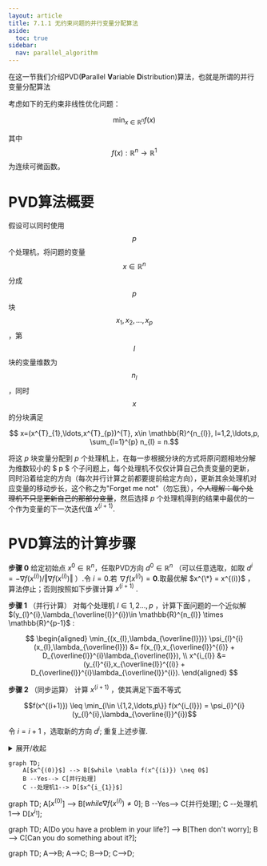 ```yaml
---
layout: article
title: 7.1.1 无约束问题的并行变量分配算法
aside:
  toc: true
sidebar:
  nav: parallel_algorithm
---
```

在这一节我们介绍PVD(**P**arallel **V**ariable **D**istribution)算法，也就是所谓的并行变量分配算法

考虑如下的无约束非线性优化问题：

$$\min_{x\in \mathbb{R}^{n}} f(x) $$

其中$$f(x):\mathbb{R}^{n}\rightarrow \mathbb{R}^{1}$$为连续可微函数。

# PVD算法概要

假设可以同时使用 $$p$$ 个处理机，将问题的变量 $$x\in \mathbb{R}^{n}$$ 分成 $$p$$ 块 $$x_{1},x_{2},\ldots,x_{p}$$ ，第 $$l$$ 块的变量维数为 $$n_{l}$$ ，同时 $$x$$ 的分块满足

$$ x=(x^{T}_{1},\ldots,x^{T}_{p})^{T}, x\in \mathbb{R}^{n_{l}}, l=1,2,\ldots,p, \sum_{l=1}^{p} n_{l} = n.$$

将这 $p$ 块变量分配到 $p$ 个处理机上，在每一步根据分块的方式将原问题相地分解为维数较小的 $ p $ 个子问题上，每个处理机不仅仅计算自己负责变量的更新，同时沿着给定的方向（每次并行计算之前都要提前给定方向），更新其余处理机对应变量的移动步长，这个称之为"Forget me not"（勿忘我），~~个人理解：每个处理机不只是更新自己的那部分变量~~，然后选择 $p$ 个处理机得到的结果中最优的一个作为变量的下一次迭代值 $x^{(i+1)}$.

# PVD算法的计算步骤

**步骤 $0$** 给定初始点 $x^{0}\in \mathbb{R}^{n}$，任取PVD方向 $d^{0}\in \mathbb{R}^{n}$ （可以任意选取，如取 $d^{i}=-\nabla f(x^{(i)})/\Vert \nabla f(x^{(i)}) \Vert$ ）.令 $i=0$.若 $\nabla f(x^{(i)}) = \mathbf{0}$.取最优解 $x^{\*} = x^{(i)}$ ，算法停止；否则按照如下步骤计算 $x^{(i+1)}$ .

**步骤 $1$** （并行计算） 对每个处理机 $l\in {1,2\ldots,p}$ ，计算下面问题的一个近似解 $(y_{l}^{i},\lambda_{\overline{l}}^{i})\in \mathbb{R}^{n_{l}} \times \mathbb{R}^{p-1}$ :

$$
\begin{aligned}
\min_{(x_{l},\lambda_{\overline{l}})} \psi_{l}^{i} (x_{l},\lambda_{\overline{l}}) &= f(x_{l},x_{\overline{l}}^{(i)} + D_{\overline{l}}^{i}\lambda_{\overline{l}}), \\
x^{i_{l}} &= (y_{l}^{i},x_{\overline{l}}^{(i)} + D_{\overline{l}}^{i}\lambda_{\overline{l}}^{i}).
\end{aligned}
$$

**步骤 $2$** （同步运算） 计算 $x^{(i+1)}$ ，使其满足下面不等式

$$f(x^{(i+1)}) \leq \min_{l\in \{1,2,\ldots,p\}} f(x^{i_{l}}) = \psi_{l}^{i} (y_{l}^{i},\lambda_{\overline{l}}^{i})$$

令 $i = i + 1$ ，选取新的方向 $d^{i}$; 重复上述步骤. 

<details><summary>展开/收起</summary>
被折叠的内容
</details>

```mermaid
graph TD;
    A[$x^{(0)}$] --> B[$while \nabla f(x^{(i)}) \neq 0$]
    B --Yes--> C[并行处理]
    C --处理机1--> D[$x^{i_{1}}$]
```



graph TD;
    A[$x^{(0)}$] --> B[$while \nabla f(x^{(i)}) \neq 0$];
    B --Yes--> C[并行处理];
    C --处理机1--> D[$x^{i_{1}}$];



graph TD;
    A[Do you have a problem in your life?] --> B[Then don't worry];
    B --> C[Can you do something about it?];



graph TD;
    A-->B;
    A-->C;
    B-->D;
    C-->D;

